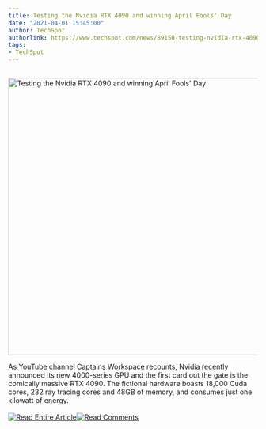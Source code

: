 ```yaml
---
title: Testing the Nvidia RTX 4090 and winning April Fools' Day
date: "2021-04-01 15:45:00"
author: TechSpot
authorlink: https://www.techspot.com/news/89150-testing-nvidia-rtx-4090-winning-april-fools-day.html
tags:
- TechSpot
---
```

<a href="https://www.techspot.com/news/89150-testing-nvidia-rtx-4090-winning-april-fools-day.html" target="_blank"><img src="https://static.techspot.com/images2/news/ts3_thumbs/2021/04/2021-04-01-ts3_thumbs-2ac.jpg" width="800" height="560" style="padding: 15px 0" title="Testing the Nvidia RTX 4090 and winning April Fools' Day" /></a><br />As YouTube channel Captains Workspace recounts, Nvidia recently announced its new 4000-series GPU and the first card out the gate is the comically massive RTX 4090. The fictional hardware boasts 18,000 Cuda cores, 232 ray tracing cores and 48GB of memory, and consumes just one kilowatt of energy.<br /><br /><a href="https://www.techspot.com/news/89150-testing-nvidia-rtx-4090-winning-april-fools-day.html"><img src="https://static.techspot.com/images/rss/rss_buttons_01.png" border="0" alt="Read Entire Article" /></a><a href="https://www.techspot.com/news/89150-testing-nvidia-rtx-4090-winning-april-fools-day.html#comments"><img src="https://static.techspot.com/images/rss/rss_buttons_02.png" border="0" alt="Read Comments" /></a><br /><br />